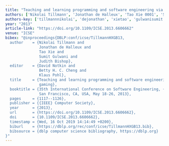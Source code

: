 ```yaml
---
title: "Teaching and learning programming and software engineering via interactive gaming"
authors: ['Nikolai Tillmann', 'Jonathan de Halleux', 'Tao Xie 0001', 'Sumit Gulwani', 'Judith Bishop']
authors-key: ['tillmannnikolai', 'dejonathan', 'xietao', 'gulwanisumit', 'bishopjudith']
year: "2013"
article-link: "https://doi.org/10.1109/ICSE.2013.6606662"
venue: "ICSE"
bibex: "@inproceedings{DBLP:conf/icse/TillmannHXGB13,
  author    = {Nikolai Tillmann and
               Jonathan de Halleux and
               Tao Xie and
               Sumit Gulwani and
               Judith Bishop},
  editor    = {David Notkin and
               Betty H. C. Cheng and
               Klaus Pohl},
  title     = {Teaching and learning programming and software engineering via interactive
               gaming},
  booktitle = {35th International Conference on Software Engineering, {ICSE} '13,
               San Francisco, CA, USA, May 18-26, 2013},
  pages     = {1117--1126},
  publisher = {{IEEE} Computer Society},
  year      = {2013},
  url       = {https://doi.org/10.1109/ICSE.2013.6606662},
  doi       = {10.1109/ICSE.2013.6606662},
  timestamp = {Wed, 16 Oct 2019 14:14:49 +0200},
  biburl    = {https://dblp.org/rec/conf/icse/TillmannHXGB13.bib},
  bibsource = {dblp computer science bibliography, https://dblp.org}
}"
---
```

